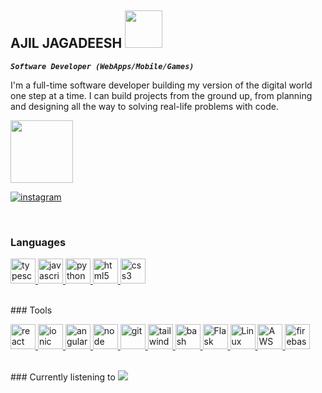 ## AJIL JAGADEESH <img src="https://media.giphy.com/media/bGgsc5mWoryfgKBx1u/giphy.gif" width="60" height="60">

**_`Software Developer (WebApps/Mobile/Games)`_**

<p>
I'm a full-time software developer building my version of the digital world one step at a time. I can build projects from the ground up, from planning and designing all the way to solving real-life problems with code.
</p>
<img src="https://media.giphy.com/media/cUAGuLiEcTBwRfkAQq/giphy.gif" width="100" height="100">
<p>
    <a href='#'>
    <img alt="instagram" title="Instagram" src="https://custom-icon-badges.demolab.com/github/stars/AjilJagadeesh7?color=55960&style=for-the-badge&labelColor=488207&logo=star">
    </a>
</p>

<br/>

### Languages

<p>
    <a href="https://www.typescriptlang.org/docs/" target="_blank" rel="noopener noreferrer">
        <img src="https://img.icons8.com/color/48/null/typescript.png" width="40" height="40" alt="typescript">
    </a>
    <a href="https://developer.mozilla.org/en-US/docs/Web/JavaScript" target="_blank" rel="noopener noreferrer">
        <img src="https://img.icons8.com/color/48/null/javascript--v1.png" width="40" height="40" alt="javascript">
    </a>
    <a href="https://www.python.org/" target="_blank" rel="noopener noreferrer">
        <img src="https://img.icons8.com/color/48/null/python--v1.png"/ width="40" height="40" alt="python">
    </a>
    <a href="https://developer.mozilla.org/en-US/docs/Glossary/HTML5" target="_blank" rel="noopener noreferrer">
        <img src="https://img.icons8.com/color/48/null/html-5--v1.png" width="40" height="40" alt="html5">
    </a>
    <a href="https://developer.mozilla.org/en-US/docs/Web/CSS" target="_blank" rel="noopener noreferrer">
        <img src="https://img.icons8.com/color/48/null/css3.png" width="40" height="40" alt="css3">
    </a>
    
</p>

<br/>
### Tools

<p>
    <a href="#" target="_blank" rel="noopener noreferrer">
        <img src="https://img.icons8.com/color/48/null/react-native.png" width="40" height="40" alt="react">
    </a>
    <a href="#" target="_blank" rel="noopener noreferrer">
        <img src="https://img.icons8.com/color/48/null/ionic.png" width="40" height="40" alt="ionic">
    </a>
    <a href="#" target="_blank" rel="noopener noreferrer">
        <img src="https://img.icons8.com/color/48/null/angularjs.png"/ width="40" height="40" alt="angular">
    </a>
    <a href="#" target="_blank" rel="noopener noreferrer">
        <img src="https://img.icons8.com/color/48/null/nodejs.png" width="40" height="40" alt="node">
    </a>
    <a href="#" target="_blank" rel="noopener noreferrer">
        <img src="https://img.icons8.com/color/48/null/git.png" width="40" height="40" alt="git">
    </a>
    <a href="#" target="_blank" rel="noopener noreferrer">
        <img src="https://img.icons8.com/color/48/null/tailwind_css.png" width="40" height="40" alt="tailwind css">
    </a>
    <a href="#" target="_blank" rel="noopener noreferrer">
        <img src="https://img.icons8.com/color/48/null/bash.png" width="40" height="40" alt="bash"/>
    </a>
    <a href="#" target="_blank" rel="noopener noreferrer">
        <img src="https://img.icons8.com/color/48/null/flask.png" width="40" height="40" alt="Flask"/>
    </a href="#" target="_blank" rel="noopener noreferrer">
    <a href="#" target="_blank" rel="noopener noreferrer">
        <img src="https://img.icons8.com/color/48/null/linux--v1.png" width="40" height="40" alt="Linux"/>
    </a>
    <a href="#" target="_blank" rel="noopener noreferrer">
        <img src="https://img.icons8.com/color/48/null/amazon-web-services.png" width="40" height="40" alt="AWS"/>
    </a>
    <a href="#" target="_blank" rel="noopener noreferrer">
        <img src="https://img.icons8.com/color/48/null/firebase.png" width="40" height="40" alt="firebase"/>
    </a>
</p>
<br/>
### Currently listening to

<img src="https://now-play.vercel.app/api/generate?uid=d14cb69c-10c3-4807-9619-f90dec72e218&theme=dark" />
